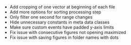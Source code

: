 - Add cropping of one vector at beginning of each file
- Add more options for sorting processing step
- Only filter one second for range changes
- Hide unnecessary constants in meta data classes
- Make sure custom events have padded y-axis limits
- Fix issue with consecutive figures not opening maximized
- Fix issue with saving figures in folder names with dots